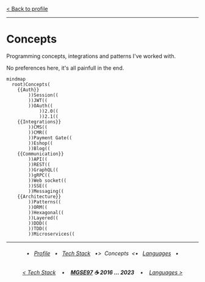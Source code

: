 [< Back to profile](../README.md)

---

# Concepts

Programming concepts, integrations and patterns I've worked with.

No preferences here, it's all painfull in the end.

```mermaid
mindmap
  root)Concepts(
    {{Auth}}
        ))Session((
        ))JWT((
        ))OAuth((
            ))2.0(( 
            ))2.1(( 
    {{Integrations}}
        ))CMS((
        ))CMR((
        ))Payment Gate((
        ))Eshop((
        ))Blog((
    {{Communication}}
        ))API((
        ))REST((
        ))GraphQL((
        ))gRPC((
        ))Web socket((
        ))SSE((
        ))Messaging((
    {{Architecture}}
        ))Patterns((
        ))ORM((
        ))Hexagonal((
        ))Layered((
        ))DDD((
        ))TDD((
        ))Microservices((
```

---

<h6 align="center">
    
 • &nbsp; [Profile](../README.md) &nbsp;
 • &nbsp; [Tech Stack](TechStack.md) &nbsp;
 •>&nbsp; Concepts &nbsp;<•
   &nbsp; [Languages](Languages.md) &nbsp;
 • 
</h6>
<h6 align="center">
    
[< Tech Stack](TechStack.md)
&nbsp;&nbsp; • &nbsp;&nbsp;
<b><a href="https://github.com/MGSE97" target="_blank">MGSE97</a> ☕ 2016 ... 2023</b>
&nbsp;&nbsp; • &nbsp;&nbsp;
[Languages >](Languages.md)
</h6>
